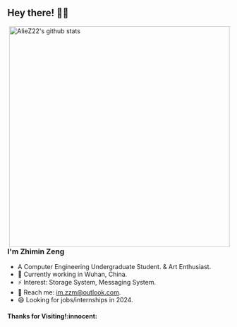 <!-- Greeting -->
## Hey there! :wave::smiley:

<a href="https://github.com/AlieZ22?tab=repositories">
  <img width="500" height="auto" align="right" alt="AlieZ22's github stats" 
       src="https://github-readme-stats.vercel.app/api?username=AlieZ22&show_icons=true&theme=algolia&count_private=true" />
</a> 

<!--Introduction -->
### I'm Zhimin Zeng

- A Computer Engineering Undergraduate Student. & Art Enthusiast.
- 🌱 Currently working in Wuhan, China.
- ⚡ Interest: Storage System, Messaging System.
- 💬 Reach me: [im.zzm@outlook.com](mailto:im.zzm@outlook.com).
- 😄 Looking for jobs/internships in 2024.

<h4 align="left"> Thanks for Visiting!:innocent:</h4>



<!--
**AlieZ22/AlieZ22** is a ✨ _special_ ✨ repository because its `README.md` (this file) appears on your GitHub profile.

Here are some ideas to get you started:

- 🔭 I’m currently working on ...
- 🌱 I’m currently learning ...
- 👯 I’m looking to collaborate on ...
- 🤔 I’m looking for help with ...
- 💬 Ask me about ...
- 📫 How to reach me: ...
- 😄 Pronouns: ...
- ⚡ Fun fact: ...
-->

